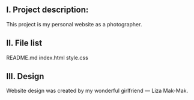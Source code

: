I. Project description:
------------
This project is my personal website as a photographer.

II. File list
------------
README.md
index.html
style.css

III. Design
------------
Website design was created by my wonderful girlfriend — Liza Mak-Mak. 